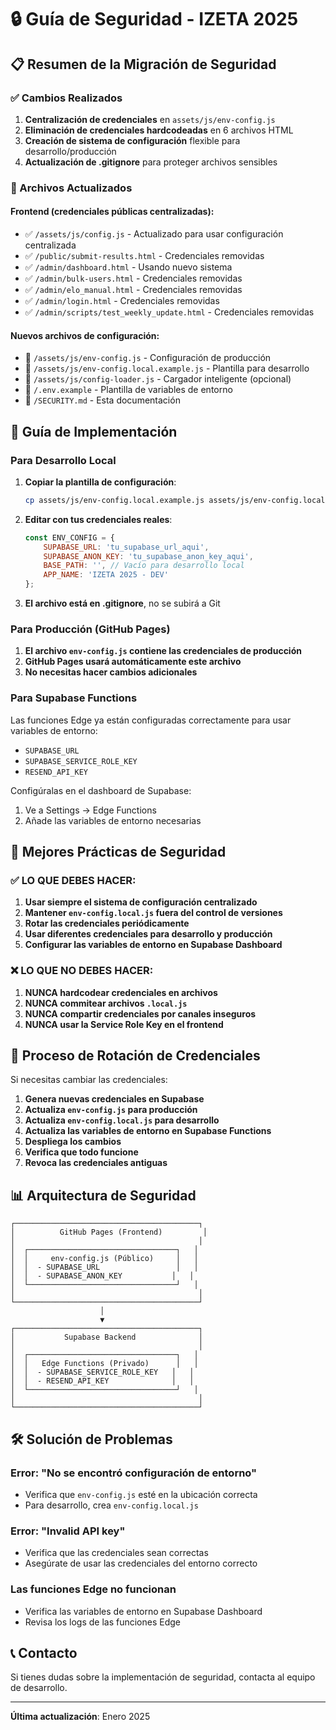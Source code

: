 # 🔒 Guía de Seguridad - IZETA 2025

## 📋 Resumen de la Migración de Seguridad

### ✅ Cambios Realizados

1. **Centralización de credenciales** en `assets/js/env-config.js`
2. **Eliminación de credenciales hardcodeadas** en 6 archivos HTML
3. **Creación de sistema de configuración** flexible para desarrollo/producción
4. **Actualización de .gitignore** para proteger archivos sensibles

### 📁 Archivos Actualizados

#### Frontend (credenciales públicas centralizadas):
- ✅ `/assets/js/config.js` - Actualizado para usar configuración centralizada
- ✅ `/public/submit-results.html` - Credenciales removidas
- ✅ `/admin/dashboard.html` - Usando nuevo sistema
- ✅ `/admin/bulk-users.html` - Credenciales removidas
- ✅ `/admin/elo_manual.html` - Credenciales removidas
- ✅ `/admin/login.html` - Credenciales removidas
- ✅ `/admin/scripts/test_weekly_update.html` - Credenciales removidas

#### Nuevos archivos de configuración:
- 📄 `/assets/js/env-config.js` - Configuración de producción
- 📄 `/assets/js/env-config.local.example.js` - Plantilla para desarrollo
- 📄 `/assets/js/config-loader.js` - Cargador inteligente (opcional)
- 📄 `/.env.example` - Plantilla de variables de entorno
- 📄 `/SECURITY.md` - Esta documentación

## 🚀 Guía de Implementación

### Para Desarrollo Local

1. **Copiar la plantilla de configuración**:
   ```bash
   cp assets/js/env-config.local.example.js assets/js/env-config.local.js
   ```

2. **Editar con tus credenciales reales**:
   ```javascript
   const ENV_CONFIG = {
       SUPABASE_URL: 'tu_supabase_url_aqui',
       SUPABASE_ANON_KEY: 'tu_supabase_anon_key_aqui',
       BASE_PATH: '', // Vacío para desarrollo local
       APP_NAME: 'IZETA 2025 - DEV'
   };
   ```

3. **El archivo está en .gitignore**, no se subirá a Git

### Para Producción (GitHub Pages)

1. **El archivo `env-config.js` contiene las credenciales de producción**
2. **GitHub Pages usará automáticamente este archivo**
3. **No necesitas hacer cambios adicionales**

### Para Supabase Functions

Las funciones Edge ya están configuradas correctamente para usar variables de entorno:
- `SUPABASE_URL` 
- `SUPABASE_SERVICE_ROLE_KEY`
- `RESEND_API_KEY`

Configúralas en el dashboard de Supabase:
1. Ve a Settings → Edge Functions
2. Añade las variables de entorno necesarias

## 🔐 Mejores Prácticas de Seguridad

### ✅ LO QUE DEBES HACER:

1. **Usar siempre el sistema de configuración centralizado**
2. **Mantener `env-config.local.js` fuera del control de versiones**
3. **Rotar las credenciales periódicamente**
4. **Usar diferentes credenciales para desarrollo y producción**
5. **Configurar las variables de entorno en Supabase Dashboard**

### ❌ LO QUE NO DEBES HACER:

1. **NUNCA hardcodear credenciales en archivos**
2. **NUNCA commitear archivos `.local.js`**
3. **NUNCA compartir credenciales por canales inseguros**
4. **NUNCA usar la Service Role Key en el frontend**

## 🔄 Proceso de Rotación de Credenciales

Si necesitas cambiar las credenciales:

1. **Genera nuevas credenciales en Supabase**
2. **Actualiza `env-config.js` para producción**
3. **Actualiza `env-config.local.js` para desarrollo**
4. **Actualiza las variables de entorno en Supabase Functions**
5. **Despliega los cambios**
6. **Verifica que todo funcione**
7. **Revoca las credenciales antiguas**

## 📊 Arquitectura de Seguridad

```
┌─────────────────────────────────────────┐
│          GitHub Pages (Frontend)         │
│                                         │
│  ┌─────────────────────────────────┐   │
│  │     env-config.js (Público)     │   │
│  │  - SUPABASE_URL                 │   │
│  │  - SUPABASE_ANON_KEY           │   │
│  └─────────────────────────────────┘   │
│                                         │
└─────────────────────────────────────────┘
                    │
                    ▼
┌─────────────────────────────────────────┐
│           Supabase Backend              │
│                                         │
│  ┌─────────────────────────────────┐   │
│  │   Edge Functions (Privado)      │   │
│  │  - SUPABASE_SERVICE_ROLE_KEY   │   │
│  │  - RESEND_API_KEY              │   │
│  └─────────────────────────────────┘   │
│                                         │
└─────────────────────────────────────────┘
```

## 🛠️ Solución de Problemas

### Error: "No se encontró configuración de entorno"
- Verifica que `env-config.js` esté en la ubicación correcta
- Para desarrollo, crea `env-config.local.js`

### Error: "Invalid API key"
- Verifica que las credenciales sean correctas
- Asegúrate de usar las credenciales del entorno correcto

### Las funciones Edge no funcionan
- Verifica las variables de entorno en Supabase Dashboard
- Revisa los logs de las funciones Edge

## 📞 Contacto

Si tienes dudas sobre la implementación de seguridad, contacta al equipo de desarrollo.

---

**Última actualización**: Enero 2025 